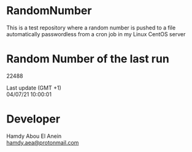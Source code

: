 # RandomNumber    
This is a test repository where a random number is pushed to a file automatically passwordless from a cron job in my Linux CentOS server    
# Random Number of the last run   
22488
      
Last update (GMT +1)    
04/07/21 10:00:01
# Developer    
Hamdy Abou El Anein   
hamdy.aea@protonmail.com
